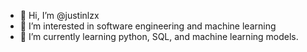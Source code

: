- 👋 Hi, I’m @justinlzx
- 👀 I’m interested in software engineering and machine learning
- 🌱 I’m currently learning python, SQL, and machine learning models. 


<!---
justinlzx/justinlzx is a ✨ special ✨ repository because its `README.md` (this file) appears on your GitHub profile.
You can click the Preview link to take a look at your changes.
--->
